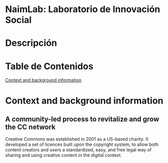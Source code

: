 # NaimLab: Laboratorio de Innovación Social
# Descripción

# Table de Contenidos

<!-- TOC depthFrom:1 depthTo:6 withLinks:1 updateOnSave:1 orderedList:0 -->

[Context and background information](#context-and-background-information)


# Context and background information

## A community-led process to revitalize and grow the CC network

Creative Commons was established in 2001 as a US-based charity. It developed a set of licences built upon the copyright system, to allow both content creators and users a standardized, easy, and free legal way of sharing and using creative content in the digital context.

